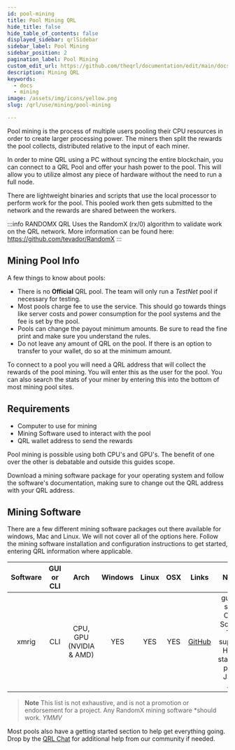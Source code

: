 ```yaml
---
id: pool-mining
title: Pool Mining QRL
hide_title: false
hide_table_of_contents: false
displayed_sidebar: qrlSidebar
sidebar_label: Pool Mining
sidebar_position: 2
pagination_label: Pool Mining
custom_edit_url: https://github.com/theqrl/documentation/edit/main/docs/Mining/pool-mining.md
description: Mining QRL
keywords:
  - docs
  - mining
image: /assets/img/icons/yellow.png
slug: /qrl/use/mining/pool-mining

---
```



Pool mining is the process of multiple users pooling their CPU resources in order to create larger processing power. The miners then split the rewards the pool collects, distributed relative to the input of each miner.

In order to mine QRL using a PC without syncing the entire blockchain, you can connect to a QRL Pool and offer your hash power to the pool. This will allow you to utilize almost any piece of hardware without the need to run a full node.

There are lightweight binaries and scripts that use the local processor to perform work for the pool. This pooled work then gets submitted to the network and the rewards are shared between the workers.

:::info RANDOMX
 QRL Uses the RandomX (rx/0) algorithm to validate work on the QRL network. More information can be found here: https://github.com/tevador/RandomX
:::

## Mining Pool Info

A few things to know about pools:

* There is no **Official** QRL pool. The team will only run a *TestNet* pool if necessary for testing.
* Most pools charge fee to use the service. This should go towards things like server costs and power consumption for the pool systems and the fee is set by the pool.
* Pools can change the payout minimum amounts. Be sure to read the fine print and make sure you understand the rules.
* Do not leave any amount of QRL on the pool. If there is an option to transfer to your wallet, do so at the minimum amount.

To connect to a pool you will need a QRL address that will collect the rewards of the pool mining. You will enter this as the user for the pool. You can also search the stats of your miner by entering this into the bottom of most mining pool sites.

## Requirements

- Computer to use for mining
- Mining Software used to interact with the pool
- QRL wallet address to send the rewards

Pool mining is possible using both CPU's and GPU's. The benefit of one over the other is debatable and outside this guides scope.

Download a mining software package for your operating system and follow the software's documentation, making sure to change out the QRL address with your QRL address.

## Mining Software

There are a few different mining software packages out there available for windows, Mac and Linux. We will not cover all of the options here. Follow the mining software installation and configuration instructions to get started, entering QRL information where applicable.

| Software      | GUI or CLI | Arch | Windows     | Linux |  OSX   |  Links | Notes |
|:-------------:|:--:|:-----:|:-----------:|:-----:|:------:|:------:|:-------:|
|   xmrig   | CLI | CPU, GPU (NVIDIA & AMD) |  YES     |  YES     |  YES      | [GitHub](https://github.com/xmrig/xmrig) | guided start, Open Source, TLS support, HTML statistics page, JSON API |


> **Note** This list is not exhaustive, and is not a promotion or endorsement for a project. Any RandomX mining software \*should work. *YMMV*

Most pools also have a getting started section to help get everything going. Drop by the [QRL Chat](https://theqrl.org/discord) for additional help from our community if needed.





